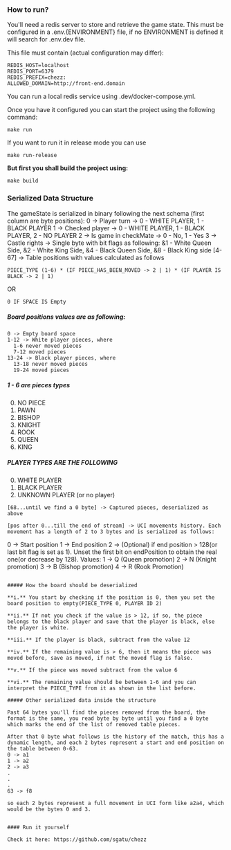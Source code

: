 ### How to run?

You'll need a redis server to store and retrieve the game state. This must be configured in a .env.{ENVIRONMENT} file, if no ENVIRONMENT is defined it will search for .env.dev file.

This file must contain (actual configuration may differ):
```
REDIS_HOST=localhost
REDIS_PORT=6379
REDIS_PREFIX=chezz:
ALLOWED_DOMAIN=http://front-end.domain
```

You can run a local redis service using .dev/docker-compose.yml.


Once you have it configured you can start the project using the following command:

```
make run
```

If you want to run it in release mode you can use

```
make run-release
```

**But first you shall build the project using:**

```
make build
```


### Serialized Data Structure

The gameState is serialized in binary following the next schema (first column are byte positions):
0 -> Player turn -> 0 - WHITE PLAYER, 1 - BLACK PLAYER
1 -> Checked player -> 0 - WHITE PLAYER, 1 - BLACK PLAYER, 2 - NO PLAYER
2 -> Is game in checkMate -> 0 - No, 1 - Yes
3 -> Castle rights -> Single byte with bit flags as following: &1 - White Queen Side, &2 - White King Side, &4 - Black Queen Side, &8 - Black King side 
[4-67] -> Table positions with values calculated as follows
```
PIECE_TYPE (1-6) * (IF PIECE_HAS_BEEN_MOVED -> 2 | 1) * (IF PLAYER IS BLACK -> 2 | 1)
```
OR
```
0 IF SPACE IS Empty
```
##### Board positions values are as following: 
```
0 -> Empty board space
1-12 -> White player pieces, where
  1-6 never moved pieces
  7-12 moved pieces
13-24 -> Black player pieces, where
  13-18 never moved pieces
  19-24 moved pieces
```

##### 1 - 6 are pieces types

0. NO PIECE
1. PAWN
2. BISHOP
3. KNIGHT
4. ROOK
5. QUEEN
6. KING

##### PLAYER TYPES ARE THE FOLLOWING
0. WHITE PLAYER
1. BLACK PLAYER
2. UNKNOWN PLAYER (or no player)

```
[68...until we find a 0 byte] -> Captured pieces, deserialized as above
  
[pos after 0...till the end of stream] -> UCI movements history. Each movement has a length of 2 to 3 bytes and is serialized as follows:

```
0 -> Start position
1 -> End position
2 -> (Optional) if end position > 128(or last bit flag is set as 1). Unset the first bit on endPosition to obtain the real one(or decrease by 128). Values:
  1 -> Q (Queen promotion)
  2 -> N (Knight promotion)
  3 -> B (Bishop promotion)
  4 -> R (Rook Promotion)
```

##### How the board should be deserialized

**i.** You start by checking if the position is 0, then you set the board position to empty(PIECE_TYPE 0, PLAYER ID 2)

**ii.** If not you check if the value is > 12, if so, the piece belongs to the black player and save that the player is black, else the player is white. 

**iii.** If the player is black, subtract from the value 12

**iv.** If the remaining value is > 6, then it means the piece was moved before, save as moved, if not the moved flag is false.

**v.** If the piece was moved subtract from the value 6

**vi.** The remaining value should be between 1-6 and you can interpret the PIECE_TYPE from it as shown in the list before.

##### Other serialized data inside the structure

Past 64 bytes you'll find the pieces removed from the board, the format is the same, you read byte by byte until you find a 0 byte which marks the end of the list of removed table pieces.

After that 0 byte what follows is the history of the match, this has a dynamic length, and each 2 bytes represent a start and end position on the table between 0-63. 
0 -> a1
1 -> a2
2 -> a3
.
.
.
63 -> f8

so each 2 bytes represent a full movement in UCI form like a2a4, which would be the bytes 0 and 3.


#### Run it yourself

Check it here: https://github.com/sgatu/chezz
